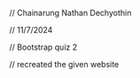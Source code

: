 // Chainarung Nathan Dechyothin

 // 11/7/2024

 // Bootstrap quiz 2

 // recreated the given website

